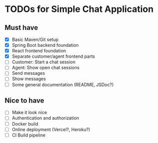 # TODOs for Simple Chat Application
## Must have
- [x] Basic Maven/Git setup
- [x] Spring Boot backend foundation
- [x] React frontend foundation
- [x] Separate customer/agent frontend parts
- [ ] Customer: Start a chat session
- [ ] Agent: Show open chat sessions
- [ ] Send messages
- [ ] Show messages
- [ ] Some general documentation (README, JSDoc?)

## Nice to have
- [ ] Make it look nice
- [ ] Authentication and authorization
- [ ] Docker build
- [ ] Online deployment (Vercel?, Heroku?)
- [ ] CI Build pipeline
